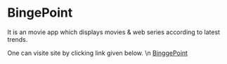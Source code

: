 # BingePoint

It is an movie app which displays movies & web series according to latest trends.

One can visite site by clicking link given below.
\n
[BinggePoint](https://bingepoint.netlify.app/)
